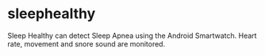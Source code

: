 # sleephealthy
Sleep Healthy can detect Sleep Apnea using the Android Smartwatch. Heart rate, movement and snore sound are monitored.
